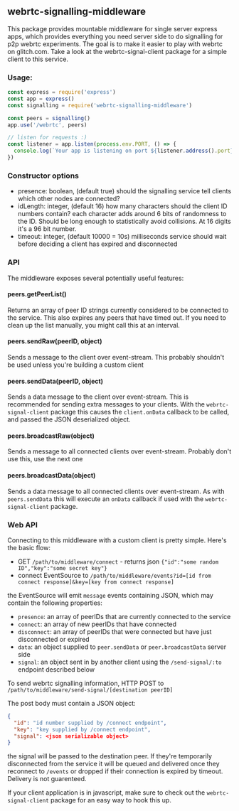 ## webrtc-signalling-middleware ##

This package provides mountable middleware for single server express apps, which provides everything you need server side to do signalling for p2p webrtc experiments. The goal is to make it easier to play with webrtc on glitch.com. Take a look at the webrtc-signal-client package for a simple client to this service.

### Usage: ###

```js
const express = require('express')
const app = express()
const signalling = require('webrtc-signalling-middleware')

const peers = signalling()
app.use('/webrtc', peers)

// listen for requests :)
const listener = app.listen(process.env.PORT, () => {
  console.log(`Your app is listening on port ${listener.address().port}`)
})
```

### Constructor options ###

 - presence: boolean, (default true) should the signalling service tell clients which other nodes are connected?
 - idLength: integer, (default 16) how many characters should the client ID numbers contain? each character adds around 6 bits of randomness to the ID. Should be long enough to statistically avoid collisions. At 16 digits it's a 96 bit number.
 - timeout: integer, (default 10000 = 10s) milliseconds service should wait before deciding a client has expired and disconnected

### API ###

The middleware exposes several potentially useful features:

#### peers.getPeerList()

Returns an array of peer ID strings currently considered to be connected to the service. This also expires any peers that have timed out. If you need to clean up the list manually, you might call this at an interval.

#### peers.sendRaw(peerID, object)

Sends a message to the client over event-stream. This probably shouldn't be used unless you're building a custom client

#### peers.sendData(peerID, object)

Sends a data message to the client over event-stream. This is recommended for sending extra messages to your clients. With the `webrtc-signal-client` package this causes the `client.onData` callback to be called, and passed the JSON deserialized object.

#### peers.broadcastRaw(object)

Sends a message to all connected clients over event-stream. Probably don't use this, use the next one

#### peers.broadcastData(object)

Sends a data message to all connected clients over event-stream. As with `peers.sendData` this will execute an `onData` callback if used with the `webrtc-signal-client` package.


### Web API ###

Connecting to this middleware with a custom client is pretty simple. Here's the basic flow:

 - GET `/path/to/middleware/connect` - returns json `{"id":"some random ID","key":"some secret key"}`
 - connect EventSource to `/path/to/middleware/events?id=[id from connect response]&key=[key from connect response]` 

the EventSource will emit `message` events containing JSON, which may contain the following properties:

 - `presence`: an array of peerIDs that are currently connected to the service
 - `connect`: an array of new peerIDs that have connected
 - `disconnect`: an array of peerIDs that were connected but have just disconnected or expired
 - `data`: an object supplied to `peer.sendData` or `peer.broadcastData` server side
 - `signal`: an object sent in by another client using the `/send-signal/:to` endpoint described below

To send webrtc signalling information, HTTP POST to `/path/to/middleware/send-signal/[destination peerID]`

The post body must contain a JSON object:

```json
{
  "id": "id number supplied by /connect endpoint",
  "key": "key supplied by /connect endpoint",
  "signal": <json serializable object>
}
```

the signal will be passed to the destination peer. If they're temporarily disconnected from the service it will be queued and delivered once they reconnect to `/events` or dropped if their connection is expired by timeout. Delivery is not guarenteed.

If your client application is in javascript, make sure to check out the `webrtc-signal-client` package for an easy way to hook this up.
